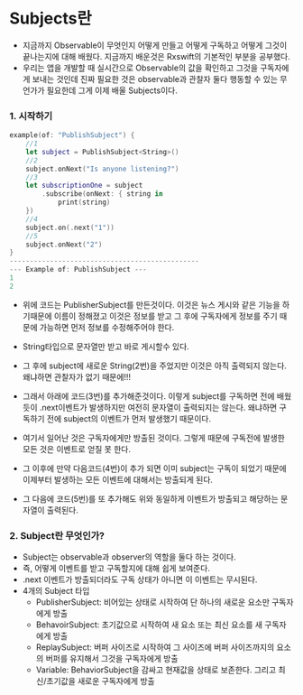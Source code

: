 # Subjects란

- 지금까지 Observable이 무엇인지 어떻게 만들고 어떻게 구독하고 어떻게 그것이 끝나는지에 대해 배웠다. 지금까지 배운것은 Rxswift의 기본적인 부분을 공부했다.
- 우리는 앱을 개발할 때 실시간으로 Observable의 값을 확인하고 그것을 구독자에게 보내는 것인데 진짜 필요한 것은 observable과 관찰자 둘다 행동할 수 있는 무언가가 필요한데 그게 이제 배울 Subjects이다.



### 1. 시작하기

```swift
example(of: "PublishSubject") { 
    //1
	let subject = PublishSubject<String>() 
    //2
    subject.onNext("Is anyone listening?") 
    //3
    let subscriptionOne = subject 
		.subscribe(onNext: { string in 
    		print(string) 
	})
    //4
    subject.on(.next("1"))
    //5
    subject.onNext("2")
}
-----------------------------------------------
--- Example of: PublishSubject --- 
1 
2 
```

- 위에 코드는 PublisherSubject를 만든것이다. 이것은 뉴스 게시와 같은 기능을 하기때문에 이름이 정해졌고 이것은 정보를 받고 그 후에 구독자에게 정보를 주기 때문에 가능하면 먼저 정보를 수정해주어야 한다.
- String타입으로 문자열만 받고 바로 게시할수 있다. 

- 그 후에 subject에 새로운 String(2번)을 주었지만 이것은 아직 출력되지 않는다. 왜냐하면 관찰자가 없기 때문에!!!
- 그래서 아래에 코드(3번)를 추가해준것이다. 이렇게 subject를 구독하면 전에 배웠듯이 .next이벤트가 발생하지만 여전히 문자열이 출력되지는 않는다. 왜냐하면 구독하기 전에 subject의 이벤트가 먼저 발생했기 때문이다.
- 여기서 일어난 것은 구독자에게만 방출된 것이다.  그렇게 때문에 구독전에 발생한 모든 것은 이벤트로 얻질 못 한다.
- 그 이후에 만약 다음코드(4번)이 추가 되면 이미 subject는 구독이 되었기 때문에 이제부터 발생하는 모든 이벤트에 대해서는 방출되게 된다.
- 그 다음에 코드(5번)를 또 추가해도 위와 동일하게 이벤트가 방출되고 해당하는 문자열이 출력된다.

### 2. Subject란 무엇인가?

- Subject는 observable과 observer의 역할을 둘다 하는 것이다.
- 즉, 어떻게 이벤트를 받고 구독할지에 대해 쉽게 보여준다.
- .next 이벤트가 방출되더라도 구독 상태가 아니면 이 이벤트는 무시된다.
- 4개의 Subject 타입
  - PublisherSubject: 비어있는 상태로 시작하여 단 하나의 새로운 요소만 구독자에게 방출
  - BehavoirSubject: 초기값으로 시작하여 새 요소 또는 최신 요소를 새 구독자에게 방출
  - ReplaySubject: 버퍼 사이즈로 시작하여 그 사이즈에 버퍼 사이즈까지의 요소의 버퍼를 유지해서 그것을 구독자에게 방출
  - Variable: BehaviorSubject을 감싸고 현재값을 상태로 보존한다. 그리고 최신/초기값을 새로운 구독자에게 방출

